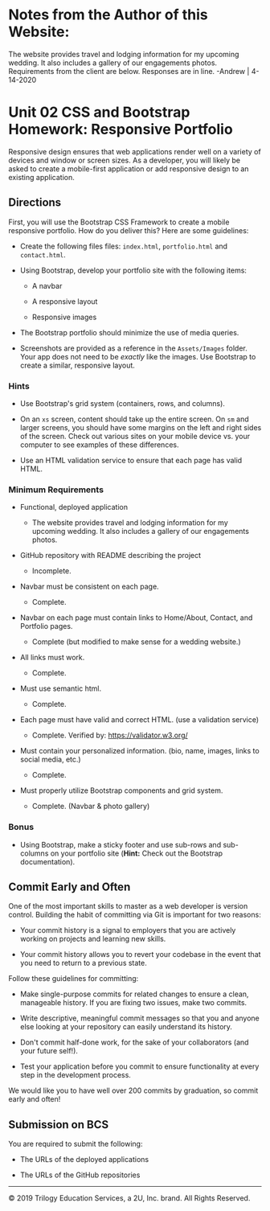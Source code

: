 # Notes from the Author of this Website: 
The website provides travel and lodging information for my upcoming wedding. It also includes a gallery of our engagements photos. 
Requirements from the client are below. Responses are in line. 
-Andrew | 4-14-2020

# Unit 02 CSS and Bootstrap Homework: Responsive Portfolio

Responsive design ensures that web applications render well on a variety of devices and window or screen sizes. As a developer, you will likely be asked to create a mobile-first application or add responsive design to an existing application. 


## Directions

First, you will use the Bootstrap CSS Framework to create a mobile responsive portfolio. How do you deliver this? Here are some guidelines:

* Create the following files files: `index.html`, `portfolio.html` and `contact.html`.

* Using Bootstrap, develop your portfolio site with the following items:

   * A navbar

   * A responsive layout

   * Responsive images

* The Bootstrap portfolio should minimize the use of media queries.

* Screenshots are provided as a reference in the `Assets/Images` folder. Your app does not need to be _exactly_ like the images. Use Bootstrap to create a similar, responsive layout.

### Hints

* Use Bootstrap's grid system (containers, rows, and columns).

* On an `xs` screen, content should take up the entire screen. On `sm` and larger screens, you should have some margins on the left and right sides of the screen. Check out various sites on your mobile device vs. your computer to see examples of these differences.

* Use an HTML validation service to ensure that each page has valid HTML.

### Minimum Requirements

* Functional, deployed application
   - The website provides travel and lodging information for my upcoming wedding. It also includes a gallery of our engagements photos. 

* GitHub repository with README describing the project
   - Incomplete. 

* Navbar must be consistent on each page.
   - Complete. 

* Navbar on each page must contain links to Home/About, Contact, and Portfolio pages.
   - Complete (but modified to make sense for a wedding website.)

* All links must work.
   - Complete. 

* Must use semantic html.
   - Complete.

* Each page must have valid and correct HTML. (use a validation service)
   - Complete. Verified by: https://validator.w3.org/

* Must contain your personalized information. (bio, name, images, links to social media, etc.)
   - Complete. 

* Must properly utilize Bootstrap components and grid system.
   - Complete. (Navbar & photo gallery)


### Bonus

* Using Bootstrap, make a sticky footer and use sub-rows and sub-columns on your portfolio site (**Hint:** Check out the Bootstrap documentation).


## Commit Early and Often

One of the most important skills to master as a web developer is version control. Building the habit of committing via Git is important for two reasons:

* Your commit history is a signal to employers that you are actively working on projects and learning new skills.

* Your commit history allows you to revert your codebase in the event that you need to return to a previous state.

Follow these guidelines for committing:

* Make single-purpose commits for related changes to ensure a clean, manageable history. If you are fixing two issues, make two commits.

* Write descriptive, meaningful commit messages so that you and anyone else looking at your repository can easily understand its history.

* Don't commit half-done work, for the sake of your collaborators (and your future self!).

* Test your application before you commit to ensure functionality at every step in the development process.

We would like you to have well over 200 commits by graduation, so commit early and often!


## Submission on BCS

You are required to submit the following:

* The URLs of the deployed applications

* The URLs of the GitHub repositories

- - -

© 2019 Trilogy Education Services, a 2U, Inc. brand. All Rights Reserved.

